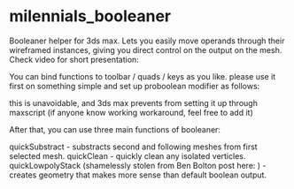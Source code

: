 # milennials_booleaner
Booleaner helper for 3ds max.
Lets you easily move operands through their wireframed instances, giving you direct control on the output on the mesh. Check video for short presentation:



You can bind functions to toolbar / quads / keys as you like.
please use it first on something simple and set up proboolean modifier as follows:



this is unavoidable, and 3ds max prevents from setting it up through maxscript (if anyone know working workaround, feel free to add it)

After that, you can use three main functions of booleaner:

quickSubstract - substracts second and following meshes from first selected mesh.
quickClean - quickly clean any isolated verticles.
quickLowpolyStack (shamelessly stolen from Ben Bolton post here: ) - creates geometry that makes more sense than default boolean output.






